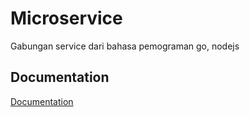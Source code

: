 # Microservice

Gabungan service dari bahasa pemograman go, nodejs

## Documentation

[Documentation](https://linktodocumentation)

